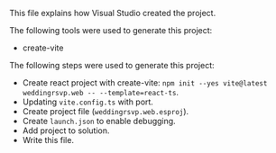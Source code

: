 This file explains how Visual Studio created the project.

The following tools were used to generate this project:
- create-vite

The following steps were used to generate this project:
- Create react project with create-vite: `npm init --yes vite@latest weddingrsvp.web -- --template=react-ts`.
- Updating `vite.config.ts` with port.
- Create project file (`weddingrsvp.web.esproj`).
- Create `launch.json` to enable debugging.
- Add project to solution.
- Write this file.
